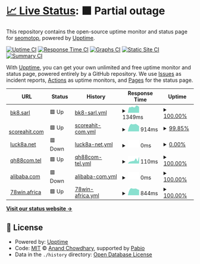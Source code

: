 # [📈 Live Status](https://seomotop.github.io/uptime): <!--live status--> **🟧 Partial outage**

This repository contains the open-source uptime monitor and status page for [seomotop](https://seomotop.github.io/uptime), powered by [Upptime](https://github.com/upptime/upptime).

[![Uptime CI](https://github.com/seomotop/uptime/workflows/Uptime%20CI/badge.svg)](https://github.com/seomotop/uptime/actions?query=workflow%3A%22Uptime+CI%22)
[![Response Time CI](https://github.com/seomotop/uptime/workflows/Response%20Time%20CI/badge.svg)](https://github.com/seomotop/uptime/actions?query=workflow%3A%22Response+Time+CI%22)
[![Graphs CI](https://github.com/seomotop/uptime/workflows/Graphs%20CI/badge.svg)](https://github.com/seomotop/uptime/actions?query=workflow%3A%22Graphs+CI%22)
[![Static Site CI](https://github.com/seomotop/uptime/workflows/Static%20Site%20CI/badge.svg)](https://github.com/seomotop/uptime/actions?query=workflow%3A%22Static+Site+CI%22)
[![Summary CI](https://github.com/seomotop/uptime/workflows/Summary%20CI/badge.svg)](https://github.com/seomotop/uptime/actions?query=workflow%3A%22Summary+CI%22)

With [Upptime](https://upptime.js.org), you can get your own unlimited and free uptime monitor and status page, powered entirely by a GitHub repository. We use [Issues](https://github.com/seomotop/uptime/issues) as incident reports, [Actions](https://github.com/seomotop/uptime/actions) as uptime monitors, and [Pages](https://seomotop.github.io/uptime) for the status page.

<!--start: status pages-->
<!-- This summary is generated by Upptime (https://github.com/upptime/upptime) -->
<!-- Do not edit this manually, your changes will be overwritten -->
<!-- prettier-ignore -->
| URL | Status | History | Response Time | Uptime |
| --- | ------ | ------- | ------------- | ------ |
| <img alt="" src="https://icons.duckduckgo.com/ip3/bk8.sarl.ico" height="13"> [bk8.sarl](https://bk8.sarl) | 🟩 Up | [bk8-sarl.yml](https://github.com/seomotop/uptime/commits/HEAD/history/bk8-sarl.yml) | <details><summary><img alt="Response time graph" src="./graphs/bk8-sarl/response-time-week.png" height="20"> 1349ms</summary><br><a href="https://uptime.zamexperts.com/history/bk8-sarl"><img alt="Response time 675" src="https://img.shields.io/endpoint?url=https%3A%2F%2Fraw.githubusercontent.com%2Fseomotop%2Fuptime%2FHEAD%2Fapi%2Fbk8-sarl%2Fresponse-time.json"></a><br><a href="https://uptime.zamexperts.com/history/bk8-sarl"><img alt="24-hour response time 1527" src="https://img.shields.io/endpoint?url=https%3A%2F%2Fraw.githubusercontent.com%2Fseomotop%2Fuptime%2FHEAD%2Fapi%2Fbk8-sarl%2Fresponse-time-day.json"></a><br><a href="https://uptime.zamexperts.com/history/bk8-sarl"><img alt="7-day response time 1349" src="https://img.shields.io/endpoint?url=https%3A%2F%2Fraw.githubusercontent.com%2Fseomotop%2Fuptime%2FHEAD%2Fapi%2Fbk8-sarl%2Fresponse-time-week.json"></a><br><a href="https://uptime.zamexperts.com/history/bk8-sarl"><img alt="30-day response time 1026" src="https://img.shields.io/endpoint?url=https%3A%2F%2Fraw.githubusercontent.com%2Fseomotop%2Fuptime%2FHEAD%2Fapi%2Fbk8-sarl%2Fresponse-time-month.json"></a><br><a href="https://uptime.zamexperts.com/history/bk8-sarl"><img alt="1-year response time 675" src="https://img.shields.io/endpoint?url=https%3A%2F%2Fraw.githubusercontent.com%2Fseomotop%2Fuptime%2FHEAD%2Fapi%2Fbk8-sarl%2Fresponse-time-year.json"></a></details> | <details><summary><a href="https://uptime.zamexperts.com/history/bk8-sarl">100.00%</a></summary><a href="https://uptime.zamexperts.com/history/bk8-sarl"><img alt="All-time uptime 100.00%" src="https://img.shields.io/endpoint?url=https%3A%2F%2Fraw.githubusercontent.com%2Fseomotop%2Fuptime%2FHEAD%2Fapi%2Fbk8-sarl%2Fuptime.json"></a><br><a href="https://uptime.zamexperts.com/history/bk8-sarl"><img alt="24-hour uptime 100.00%" src="https://img.shields.io/endpoint?url=https%3A%2F%2Fraw.githubusercontent.com%2Fseomotop%2Fuptime%2FHEAD%2Fapi%2Fbk8-sarl%2Fuptime-day.json"></a><br><a href="https://uptime.zamexperts.com/history/bk8-sarl"><img alt="7-day uptime 100.00%" src="https://img.shields.io/endpoint?url=https%3A%2F%2Fraw.githubusercontent.com%2Fseomotop%2Fuptime%2FHEAD%2Fapi%2Fbk8-sarl%2Fuptime-week.json"></a><br><a href="https://uptime.zamexperts.com/history/bk8-sarl"><img alt="30-day uptime 100.00%" src="https://img.shields.io/endpoint?url=https%3A%2F%2Fraw.githubusercontent.com%2Fseomotop%2Fuptime%2FHEAD%2Fapi%2Fbk8-sarl%2Fuptime-month.json"></a><br><a href="https://uptime.zamexperts.com/history/bk8-sarl"><img alt="1-year uptime 100.00%" src="https://img.shields.io/endpoint?url=https%3A%2F%2Fraw.githubusercontent.com%2Fseomotop%2Fuptime%2FHEAD%2Fapi%2Fbk8-sarl%2Fuptime-year.json"></a></details>
| <img alt="" src="https://icons.duckduckgo.com/ip3/scoreahit.com.ico" height="13"> [scoreahit.com](https://scoreahit.com) | 🟩 Up | [scoreahit-com.yml](https://github.com/seomotop/uptime/commits/HEAD/history/scoreahit-com.yml) | <details><summary><img alt="Response time graph" src="./graphs/scoreahit-com/response-time-week.png" height="20"> 914ms</summary><br><a href="https://uptime.zamexperts.com/history/scoreahit-com"><img alt="Response time 895" src="https://img.shields.io/endpoint?url=https%3A%2F%2Fraw.githubusercontent.com%2Fseomotop%2Fuptime%2FHEAD%2Fapi%2Fscoreahit-com%2Fresponse-time.json"></a><br><a href="https://uptime.zamexperts.com/history/scoreahit-com"><img alt="24-hour response time 975" src="https://img.shields.io/endpoint?url=https%3A%2F%2Fraw.githubusercontent.com%2Fseomotop%2Fuptime%2FHEAD%2Fapi%2Fscoreahit-com%2Fresponse-time-day.json"></a><br><a href="https://uptime.zamexperts.com/history/scoreahit-com"><img alt="7-day response time 914" src="https://img.shields.io/endpoint?url=https%3A%2F%2Fraw.githubusercontent.com%2Fseomotop%2Fuptime%2FHEAD%2Fapi%2Fscoreahit-com%2Fresponse-time-week.json"></a><br><a href="https://uptime.zamexperts.com/history/scoreahit-com"><img alt="30-day response time 866" src="https://img.shields.io/endpoint?url=https%3A%2F%2Fraw.githubusercontent.com%2Fseomotop%2Fuptime%2FHEAD%2Fapi%2Fscoreahit-com%2Fresponse-time-month.json"></a><br><a href="https://uptime.zamexperts.com/history/scoreahit-com"><img alt="1-year response time 895" src="https://img.shields.io/endpoint?url=https%3A%2F%2Fraw.githubusercontent.com%2Fseomotop%2Fuptime%2FHEAD%2Fapi%2Fscoreahit-com%2Fresponse-time-year.json"></a></details> | <details><summary><a href="https://uptime.zamexperts.com/history/scoreahit-com">99.85%</a></summary><a href="https://uptime.zamexperts.com/history/scoreahit-com"><img alt="All-time uptime 99.98%" src="https://img.shields.io/endpoint?url=https%3A%2F%2Fraw.githubusercontent.com%2Fseomotop%2Fuptime%2FHEAD%2Fapi%2Fscoreahit-com%2Fuptime.json"></a><br><a href="https://uptime.zamexperts.com/history/scoreahit-com"><img alt="24-hour uptime 98.93%" src="https://img.shields.io/endpoint?url=https%3A%2F%2Fraw.githubusercontent.com%2Fseomotop%2Fuptime%2FHEAD%2Fapi%2Fscoreahit-com%2Fuptime-day.json"></a><br><a href="https://uptime.zamexperts.com/history/scoreahit-com"><img alt="7-day uptime 99.85%" src="https://img.shields.io/endpoint?url=https%3A%2F%2Fraw.githubusercontent.com%2Fseomotop%2Fuptime%2FHEAD%2Fapi%2Fscoreahit-com%2Fuptime-week.json"></a><br><a href="https://uptime.zamexperts.com/history/scoreahit-com"><img alt="30-day uptime 99.96%" src="https://img.shields.io/endpoint?url=https%3A%2F%2Fraw.githubusercontent.com%2Fseomotop%2Fuptime%2FHEAD%2Fapi%2Fscoreahit-com%2Fuptime-month.json"></a><br><a href="https://uptime.zamexperts.com/history/scoreahit-com"><img alt="1-year uptime 99.98%" src="https://img.shields.io/endpoint?url=https%3A%2F%2Fraw.githubusercontent.com%2Fseomotop%2Fuptime%2FHEAD%2Fapi%2Fscoreahit-com%2Fuptime-year.json"></a></details>
| <img alt="" src="https://icons.duckduckgo.com/ip3/luck8a.net.ico" height="13"> [luck8a.net](https://luck8a.net) | 🟥 Down | [luck8a-net.yml](https://github.com/seomotop/uptime/commits/HEAD/history/luck8a-net.yml) | <details><summary><img alt="Response time graph" src="./graphs/luck8a-net/response-time-week.png" height="20"> 0ms</summary><br><a href="https://uptime.zamexperts.com/history/luck8a-net"><img alt="Response time 1713" src="https://img.shields.io/endpoint?url=https%3A%2F%2Fraw.githubusercontent.com%2Fseomotop%2Fuptime%2FHEAD%2Fapi%2Fluck8a-net%2Fresponse-time.json"></a><br><a href="https://uptime.zamexperts.com/history/luck8a-net"><img alt="24-hour response time 0" src="https://img.shields.io/endpoint?url=https%3A%2F%2Fraw.githubusercontent.com%2Fseomotop%2Fuptime%2FHEAD%2Fapi%2Fluck8a-net%2Fresponse-time-day.json"></a><br><a href="https://uptime.zamexperts.com/history/luck8a-net"><img alt="7-day response time 0" src="https://img.shields.io/endpoint?url=https%3A%2F%2Fraw.githubusercontent.com%2Fseomotop%2Fuptime%2FHEAD%2Fapi%2Fluck8a-net%2Fresponse-time-week.json"></a><br><a href="https://uptime.zamexperts.com/history/luck8a-net"><img alt="30-day response time 2094" src="https://img.shields.io/endpoint?url=https%3A%2F%2Fraw.githubusercontent.com%2Fseomotop%2Fuptime%2FHEAD%2Fapi%2Fluck8a-net%2Fresponse-time-month.json"></a><br><a href="https://uptime.zamexperts.com/history/luck8a-net"><img alt="1-year response time 1713" src="https://img.shields.io/endpoint?url=https%3A%2F%2Fraw.githubusercontent.com%2Fseomotop%2Fuptime%2FHEAD%2Fapi%2Fluck8a-net%2Fresponse-time-year.json"></a></details> | <details><summary><a href="https://uptime.zamexperts.com/history/luck8a-net">0.00%</a></summary><a href="https://uptime.zamexperts.com/history/luck8a-net"><img alt="All-time uptime 40.08%" src="https://img.shields.io/endpoint?url=https%3A%2F%2Fraw.githubusercontent.com%2Fseomotop%2Fuptime%2FHEAD%2Fapi%2Fluck8a-net%2Fuptime.json"></a><br><a href="https://uptime.zamexperts.com/history/luck8a-net"><img alt="24-hour uptime 0.00%" src="https://img.shields.io/endpoint?url=https%3A%2F%2Fraw.githubusercontent.com%2Fseomotop%2Fuptime%2FHEAD%2Fapi%2Fluck8a-net%2Fuptime-day.json"></a><br><a href="https://uptime.zamexperts.com/history/luck8a-net"><img alt="7-day uptime 0.00%" src="https://img.shields.io/endpoint?url=https%3A%2F%2Fraw.githubusercontent.com%2Fseomotop%2Fuptime%2FHEAD%2Fapi%2Fluck8a-net%2Fuptime-week.json"></a><br><a href="https://uptime.zamexperts.com/history/luck8a-net"><img alt="30-day uptime 27.31%" src="https://img.shields.io/endpoint?url=https%3A%2F%2Fraw.githubusercontent.com%2Fseomotop%2Fuptime%2FHEAD%2Fapi%2Fluck8a-net%2Fuptime-month.json"></a><br><a href="https://uptime.zamexperts.com/history/luck8a-net"><img alt="1-year uptime 40.08%" src="https://img.shields.io/endpoint?url=https%3A%2F%2Fraw.githubusercontent.com%2Fseomotop%2Fuptime%2FHEAD%2Fapi%2Fluck8a-net%2Fuptime-year.json"></a></details>
| <img alt="" src="https://icons.duckduckgo.com/ip3/qh88com.tel.ico" height="13"> [qh88com.tel](https://qh88com.tel) | 🟩 Up | [qh88com-tel.yml](https://github.com/seomotop/uptime/commits/HEAD/history/qh88com-tel.yml) | <details><summary><img alt="Response time graph" src="./graphs/qh88com-tel/response-time-week.png" height="20"> 110ms</summary><br><a href="https://uptime.zamexperts.com/history/qh88com-tel"><img alt="Response time 396" src="https://img.shields.io/endpoint?url=https%3A%2F%2Fraw.githubusercontent.com%2Fseomotop%2Fuptime%2FHEAD%2Fapi%2Fqh88com-tel%2Fresponse-time.json"></a><br><a href="https://uptime.zamexperts.com/history/qh88com-tel"><img alt="24-hour response time 78" src="https://img.shields.io/endpoint?url=https%3A%2F%2Fraw.githubusercontent.com%2Fseomotop%2Fuptime%2FHEAD%2Fapi%2Fqh88com-tel%2Fresponse-time-day.json"></a><br><a href="https://uptime.zamexperts.com/history/qh88com-tel"><img alt="7-day response time 110" src="https://img.shields.io/endpoint?url=https%3A%2F%2Fraw.githubusercontent.com%2Fseomotop%2Fuptime%2FHEAD%2Fapi%2Fqh88com-tel%2Fresponse-time-week.json"></a><br><a href="https://uptime.zamexperts.com/history/qh88com-tel"><img alt="30-day response time 118" src="https://img.shields.io/endpoint?url=https%3A%2F%2Fraw.githubusercontent.com%2Fseomotop%2Fuptime%2FHEAD%2Fapi%2Fqh88com-tel%2Fresponse-time-month.json"></a><br><a href="https://uptime.zamexperts.com/history/qh88com-tel"><img alt="1-year response time 396" src="https://img.shields.io/endpoint?url=https%3A%2F%2Fraw.githubusercontent.com%2Fseomotop%2Fuptime%2FHEAD%2Fapi%2Fqh88com-tel%2Fresponse-time-year.json"></a></details> | <details><summary><a href="https://uptime.zamexperts.com/history/qh88com-tel">100.00%</a></summary><a href="https://uptime.zamexperts.com/history/qh88com-tel"><img alt="All-time uptime 99.62%" src="https://img.shields.io/endpoint?url=https%3A%2F%2Fraw.githubusercontent.com%2Fseomotop%2Fuptime%2FHEAD%2Fapi%2Fqh88com-tel%2Fuptime.json"></a><br><a href="https://uptime.zamexperts.com/history/qh88com-tel"><img alt="24-hour uptime 100.00%" src="https://img.shields.io/endpoint?url=https%3A%2F%2Fraw.githubusercontent.com%2Fseomotop%2Fuptime%2FHEAD%2Fapi%2Fqh88com-tel%2Fuptime-day.json"></a><br><a href="https://uptime.zamexperts.com/history/qh88com-tel"><img alt="7-day uptime 100.00%" src="https://img.shields.io/endpoint?url=https%3A%2F%2Fraw.githubusercontent.com%2Fseomotop%2Fuptime%2FHEAD%2Fapi%2Fqh88com-tel%2Fuptime-week.json"></a><br><a href="https://uptime.zamexperts.com/history/qh88com-tel"><img alt="30-day uptime 100.00%" src="https://img.shields.io/endpoint?url=https%3A%2F%2Fraw.githubusercontent.com%2Fseomotop%2Fuptime%2FHEAD%2Fapi%2Fqh88com-tel%2Fuptime-month.json"></a><br><a href="https://uptime.zamexperts.com/history/qh88com-tel"><img alt="1-year uptime 99.62%" src="https://img.shields.io/endpoint?url=https%3A%2F%2Fraw.githubusercontent.com%2Fseomotop%2Fuptime%2FHEAD%2Fapi%2Fqh88com-tel%2Fuptime-year.json"></a></details>
| <img alt="" src="https://icons.duckduckgo.com/ip3/alibaba333333.com.ico" height="13"> [alibaba.com](https://alibaba333333.com) | 🟥 Down | [alibaba-com.yml](https://github.com/seomotop/uptime/commits/HEAD/history/alibaba-com.yml) | <details><summary><img alt="Response time graph" src="./graphs/alibaba-com/response-time-week.png" height="20"> 0ms</summary><br><a href="https://uptime.zamexperts.com/history/alibaba-com"><img alt="Response time 0" src="https://img.shields.io/endpoint?url=https%3A%2F%2Fraw.githubusercontent.com%2Fseomotop%2Fuptime%2FHEAD%2Fapi%2Falibaba-com%2Fresponse-time.json"></a><br><a href="https://uptime.zamexperts.com/history/alibaba-com"><img alt="24-hour response time 0" src="https://img.shields.io/endpoint?url=https%3A%2F%2Fraw.githubusercontent.com%2Fseomotop%2Fuptime%2FHEAD%2Fapi%2Falibaba-com%2Fresponse-time-day.json"></a><br><a href="https://uptime.zamexperts.com/history/alibaba-com"><img alt="7-day response time 0" src="https://img.shields.io/endpoint?url=https%3A%2F%2Fraw.githubusercontent.com%2Fseomotop%2Fuptime%2FHEAD%2Fapi%2Falibaba-com%2Fresponse-time-week.json"></a><br><a href="https://uptime.zamexperts.com/history/alibaba-com"><img alt="30-day response time 0" src="https://img.shields.io/endpoint?url=https%3A%2F%2Fraw.githubusercontent.com%2Fseomotop%2Fuptime%2FHEAD%2Fapi%2Falibaba-com%2Fresponse-time-month.json"></a><br><a href="https://uptime.zamexperts.com/history/alibaba-com"><img alt="1-year response time 0" src="https://img.shields.io/endpoint?url=https%3A%2F%2Fraw.githubusercontent.com%2Fseomotop%2Fuptime%2FHEAD%2Fapi%2Falibaba-com%2Fresponse-time-year.json"></a></details> | <details><summary><a href="https://uptime.zamexperts.com/history/alibaba-com">100.00%</a></summary><a href="https://uptime.zamexperts.com/history/alibaba-com"><img alt="All-time uptime 99.99%" src="https://img.shields.io/endpoint?url=https%3A%2F%2Fraw.githubusercontent.com%2Fseomotop%2Fuptime%2FHEAD%2Fapi%2Falibaba-com%2Fuptime.json"></a><br><a href="https://uptime.zamexperts.com/history/alibaba-com"><img alt="24-hour uptime 100.00%" src="https://img.shields.io/endpoint?url=https%3A%2F%2Fraw.githubusercontent.com%2Fseomotop%2Fuptime%2FHEAD%2Fapi%2Falibaba-com%2Fuptime-day.json"></a><br><a href="https://uptime.zamexperts.com/history/alibaba-com"><img alt="7-day uptime 100.00%" src="https://img.shields.io/endpoint?url=https%3A%2F%2Fraw.githubusercontent.com%2Fseomotop%2Fuptime%2FHEAD%2Fapi%2Falibaba-com%2Fuptime-week.json"></a><br><a href="https://uptime.zamexperts.com/history/alibaba-com"><img alt="30-day uptime 100.00%" src="https://img.shields.io/endpoint?url=https%3A%2F%2Fraw.githubusercontent.com%2Fseomotop%2Fuptime%2FHEAD%2Fapi%2Falibaba-com%2Fuptime-month.json"></a><br><a href="https://uptime.zamexperts.com/history/alibaba-com"><img alt="1-year uptime 99.99%" src="https://img.shields.io/endpoint?url=https%3A%2F%2Fraw.githubusercontent.com%2Fseomotop%2Fuptime%2FHEAD%2Fapi%2Falibaba-com%2Fuptime-year.json"></a></details>
| <img alt="" src="https://icons.duckduckgo.com/ip3/78win.africa.ico" height="13"> [78win.africa](https://78win.africa) | 🟩 Up | [78win-africa.yml](https://github.com/seomotop/uptime/commits/HEAD/history/78win-africa.yml) | <details><summary><img alt="Response time graph" src="./graphs/78win-africa/response-time-week.png" height="20"> 844ms</summary><br><a href="https://uptime.zamexperts.com/history/78win-africa"><img alt="Response time 1048" src="https://img.shields.io/endpoint?url=https%3A%2F%2Fraw.githubusercontent.com%2Fseomotop%2Fuptime%2FHEAD%2Fapi%2F78win-africa%2Fresponse-time.json"></a><br><a href="https://uptime.zamexperts.com/history/78win-africa"><img alt="24-hour response time 878" src="https://img.shields.io/endpoint?url=https%3A%2F%2Fraw.githubusercontent.com%2Fseomotop%2Fuptime%2FHEAD%2Fapi%2F78win-africa%2Fresponse-time-day.json"></a><br><a href="https://uptime.zamexperts.com/history/78win-africa"><img alt="7-day response time 844" src="https://img.shields.io/endpoint?url=https%3A%2F%2Fraw.githubusercontent.com%2Fseomotop%2Fuptime%2FHEAD%2Fapi%2F78win-africa%2Fresponse-time-week.json"></a><br><a href="https://uptime.zamexperts.com/history/78win-africa"><img alt="30-day response time 812" src="https://img.shields.io/endpoint?url=https%3A%2F%2Fraw.githubusercontent.com%2Fseomotop%2Fuptime%2FHEAD%2Fapi%2F78win-africa%2Fresponse-time-month.json"></a><br><a href="https://uptime.zamexperts.com/history/78win-africa"><img alt="1-year response time 1048" src="https://img.shields.io/endpoint?url=https%3A%2F%2Fraw.githubusercontent.com%2Fseomotop%2Fuptime%2FHEAD%2Fapi%2F78win-africa%2Fresponse-time-year.json"></a></details> | <details><summary><a href="https://uptime.zamexperts.com/history/78win-africa">100.00%</a></summary><a href="https://uptime.zamexperts.com/history/78win-africa"><img alt="All-time uptime 99.89%" src="https://img.shields.io/endpoint?url=https%3A%2F%2Fraw.githubusercontent.com%2Fseomotop%2Fuptime%2FHEAD%2Fapi%2F78win-africa%2Fuptime.json"></a><br><a href="https://uptime.zamexperts.com/history/78win-africa"><img alt="24-hour uptime 100.00%" src="https://img.shields.io/endpoint?url=https%3A%2F%2Fraw.githubusercontent.com%2Fseomotop%2Fuptime%2FHEAD%2Fapi%2F78win-africa%2Fuptime-day.json"></a><br><a href="https://uptime.zamexperts.com/history/78win-africa"><img alt="7-day uptime 100.00%" src="https://img.shields.io/endpoint?url=https%3A%2F%2Fraw.githubusercontent.com%2Fseomotop%2Fuptime%2FHEAD%2Fapi%2F78win-africa%2Fuptime-week.json"></a><br><a href="https://uptime.zamexperts.com/history/78win-africa"><img alt="30-day uptime 100.00%" src="https://img.shields.io/endpoint?url=https%3A%2F%2Fraw.githubusercontent.com%2Fseomotop%2Fuptime%2FHEAD%2Fapi%2F78win-africa%2Fuptime-month.json"></a><br><a href="https://uptime.zamexperts.com/history/78win-africa"><img alt="1-year uptime 99.89%" src="https://img.shields.io/endpoint?url=https%3A%2F%2Fraw.githubusercontent.com%2Fseomotop%2Fuptime%2FHEAD%2Fapi%2F78win-africa%2Fuptime-year.json"></a></details>

<!--end: status pages-->

[**Visit our status website →**](https://seomotop.github.io/uptime)

## 📄 License

- Powered by: [Upptime](https://github.com/upptime/upptime)
- Code: [MIT](./LICENSE) © [Anand Chowdhary](https://anandchowdhary.com), supported by [Pabio](https://pabio.com)
- Data in the `./history` directory: [Open Database License](https://opendatacommons.org/licenses/odbl/1-0/)
